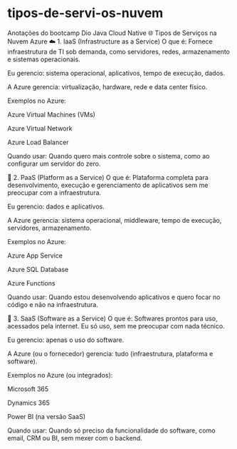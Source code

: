 # tipos-de-servi-os-nuvem
Anotações do bootcamp Dio Java Cloud Native
🌐 Tipos de Serviços na Nuvem Azure
☁️ 1. IaaS (Infrastructure as a Service)
O que é: Fornece infraestrutura de TI sob demanda, como servidores, redes, armazenamento e sistemas operacionais.

Eu gerencio: sistema operacional, aplicativos, tempo de execução, dados.

A Azure gerencia: virtualização, hardware, rede e data center físico.

Exemplos no Azure:

Azure Virtual Machines (VMs)

Azure Virtual Network

Azure Load Balancer

Quando usar: Quando quero mais controle sobre o sistema, como ao configurar um servidor do zero.

🧰 2. PaaS (Platform as a Service)
O que é: Plataforma completa para desenvolvimento, execução e gerenciamento de aplicativos sem me preocupar com a infraestrutura.

Eu gerencio: dados e aplicativos.

A Azure gerencia: sistema operacional, middleware, tempo de execução, servidores, armazenamento.

Exemplos no Azure:

Azure App Service

Azure SQL Database

Azure Functions

Quando usar: Quando estou desenvolvendo aplicativos e quero focar no código e não na infraestrutura.

🧩 3. SaaS (Software as a Service)
O que é: Softwares prontos para uso, acessados pela internet. Eu só uso, sem me preocupar com nada técnico.

Eu gerencio: apenas o uso do software.

A Azure (ou o fornecedor) gerencia: tudo (infraestrutura, plataforma e software).

Exemplos no Azure (ou integrados):

Microsoft 365

Dynamics 365

Power BI (na versão SaaS)

Quando usar: Quando só preciso da funcionalidade do software, como email, CRM ou BI, sem mexer com o backend.


